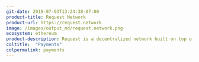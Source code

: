 ```yaml
---
git-date: 2019-07-03T13:24:38-07:00
product-title: Request Network
product-url: https://request.network
image: /images/output_md/request.network.png
ecosystem: ethereum
product-description: Request is a decentralized network built on top of Ethereum, which allows anyone, anywhere to request, validate and execute payments. [How Request Enabling Blockchain-based Invoices? Interview with Request co-founder Christophe Lassuyt](/request).
coltitle:  "Payments"
colpermalink: payments
---
```

